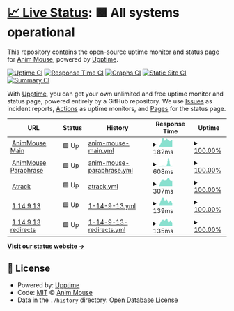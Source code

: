 # [📈 Live Status](https://status.animmouse.com): <!--live status--> **🟩 All systems operational**

This repository contains the open-source uptime monitor and status page for [Anim Mouse](https://www.animmouse.com/), powered by [Upptime](https://github.com/upptime/upptime).

[![Uptime CI](https://github.com/koj-co/upptime/workflows/Uptime%20CI/badge.svg)](https://github.com/koj-co/upptime/actions?query=workflow%3A%22Uptime+CI%22)
[![Response Time CI](https://github.com/koj-co/upptime/workflows/Response%20Time%20CI/badge.svg)](https://github.com/koj-co/upptime/actions?query=workflow%3A%22Response+Time+CI%22)
[![Graphs CI](https://github.com/koj-co/upptime/workflows/Graphs%20CI/badge.svg)](https://github.com/koj-co/upptime/actions?query=workflow%3A%22Graphs+CI%22)
[![Static Site CI](https://github.com/koj-co/upptime/workflows/Static%20Site%20CI/badge.svg)](https://github.com/koj-co/upptime/actions?query=workflow%3A%22Static+Site+CI%22)
[![Summary CI](https://github.com/koj-co/upptime/workflows/Summary%20CI/badge.svg)](https://github.com/koj-co/upptime/actions?query=workflow%3A%22Summary+CI%22)

With [Upptime](https://upptime.js.org), you can get your own unlimited and free uptime monitor and status page, powered entirely by a GitHub repository. We use [Issues](https://github.com/AnimMouse/animmouse-upptime/issues) as incident reports, [Actions](https://github.com/AnimMouse/animmouse-upptime/actions) as uptime monitors, and [Pages](https://status.animmouse.com) for the status page.

<!--start: status pages-->
<!-- This summary is generated by Upptime (https://github.com/upptime/upptime) -->
<!-- Do not edit this manually, your changes will be overwritten -->
<!-- prettier-ignore -->
| URL | Status | History | Response Time | Uptime |
| --- | ------ | ------- | ------------- | ------ |
| <img alt="" src="https://favicons.githubusercontent.com/www.animmouse.com" height="13"> [AnimMouse Main](https://www.animmouse.com) | 🟩 Up | [anim-mouse-main.yml](https://github.com/AnimMouse/animmouse-upptime/commits/master/history/anim-mouse-main.yml) | <details><summary><img alt="Response time graph" src="./graphs/anim-mouse-main/response-time-week.png" height="20"> 182ms</summary><br><a href="https://status.animmouse.com/history/anim-mouse-main"><img alt="Response time 135" src="https://img.shields.io/endpoint?url=https%3A%2F%2Fraw.githubusercontent.com%2FAnimMouse%2Fanimmouse-upptime%2Fmaster%2Fapi%2Fanim-mouse-main%2Fresponse-time.json"></a><br><a href="https://status.animmouse.com/history/anim-mouse-main"><img alt="24-hour response time 194" src="https://img.shields.io/endpoint?url=https%3A%2F%2Fraw.githubusercontent.com%2FAnimMouse%2Fanimmouse-upptime%2Fmaster%2Fapi%2Fanim-mouse-main%2Fresponse-time-day.json"></a><br><a href="https://status.animmouse.com/history/anim-mouse-main"><img alt="7-day response time 182" src="https://img.shields.io/endpoint?url=https%3A%2F%2Fraw.githubusercontent.com%2FAnimMouse%2Fanimmouse-upptime%2Fmaster%2Fapi%2Fanim-mouse-main%2Fresponse-time-week.json"></a><br><a href="https://status.animmouse.com/history/anim-mouse-main"><img alt="30-day response time 136" src="https://img.shields.io/endpoint?url=https%3A%2F%2Fraw.githubusercontent.com%2FAnimMouse%2Fanimmouse-upptime%2Fmaster%2Fapi%2Fanim-mouse-main%2Fresponse-time-month.json"></a><br><a href="https://status.animmouse.com/history/anim-mouse-main"><img alt="1-year response time 135" src="https://img.shields.io/endpoint?url=https%3A%2F%2Fraw.githubusercontent.com%2FAnimMouse%2Fanimmouse-upptime%2Fmaster%2Fapi%2Fanim-mouse-main%2Fresponse-time-year.json"></a></details> | <details><summary><a href="https://status.animmouse.com/history/anim-mouse-main">100.00%</a></summary><a href="https://status.animmouse.com/history/anim-mouse-main"><img alt="All-time uptime 100.00%" src="https://img.shields.io/endpoint?url=https%3A%2F%2Fraw.githubusercontent.com%2FAnimMouse%2Fanimmouse-upptime%2Fmaster%2Fapi%2Fanim-mouse-main%2Fuptime.json"></a><br><a href="https://status.animmouse.com/history/anim-mouse-main"><img alt="24-hour uptime 100.00%" src="https://img.shields.io/endpoint?url=https%3A%2F%2Fraw.githubusercontent.com%2FAnimMouse%2Fanimmouse-upptime%2Fmaster%2Fapi%2Fanim-mouse-main%2Fuptime-day.json"></a><br><a href="https://status.animmouse.com/history/anim-mouse-main"><img alt="7-day uptime 100.00%" src="https://img.shields.io/endpoint?url=https%3A%2F%2Fraw.githubusercontent.com%2FAnimMouse%2Fanimmouse-upptime%2Fmaster%2Fapi%2Fanim-mouse-main%2Fuptime-week.json"></a><br><a href="https://status.animmouse.com/history/anim-mouse-main"><img alt="30-day uptime 100.00%" src="https://img.shields.io/endpoint?url=https%3A%2F%2Fraw.githubusercontent.com%2FAnimMouse%2Fanimmouse-upptime%2Fmaster%2Fapi%2Fanim-mouse-main%2Fuptime-month.json"></a><br><a href="https://status.animmouse.com/history/anim-mouse-main"><img alt="1-year uptime 100.00%" src="https://img.shields.io/endpoint?url=https%3A%2F%2Fraw.githubusercontent.com%2FAnimMouse%2Fanimmouse-upptime%2Fmaster%2Fapi%2Fanim-mouse-main%2Fuptime-year.json"></a></details>
| <img alt="" src="https://favicons.githubusercontent.com/paraphrase.animmouse.com" height="13"> [AnimMouse Paraphrase](https://paraphrase.animmouse.com) | 🟩 Up | [anim-mouse-paraphrase.yml](https://github.com/AnimMouse/animmouse-upptime/commits/master/history/anim-mouse-paraphrase.yml) | <details><summary><img alt="Response time graph" src="./graphs/anim-mouse-paraphrase/response-time-week.png" height="20"> 608ms</summary><br><a href="https://status.animmouse.com/history/anim-mouse-paraphrase"><img alt="Response time 303" src="https://img.shields.io/endpoint?url=https%3A%2F%2Fraw.githubusercontent.com%2FAnimMouse%2Fanimmouse-upptime%2Fmaster%2Fapi%2Fanim-mouse-paraphrase%2Fresponse-time.json"></a><br><a href="https://status.animmouse.com/history/anim-mouse-paraphrase"><img alt="24-hour response time 219" src="https://img.shields.io/endpoint?url=https%3A%2F%2Fraw.githubusercontent.com%2FAnimMouse%2Fanimmouse-upptime%2Fmaster%2Fapi%2Fanim-mouse-paraphrase%2Fresponse-time-day.json"></a><br><a href="https://status.animmouse.com/history/anim-mouse-paraphrase"><img alt="7-day response time 608" src="https://img.shields.io/endpoint?url=https%3A%2F%2Fraw.githubusercontent.com%2FAnimMouse%2Fanimmouse-upptime%2Fmaster%2Fapi%2Fanim-mouse-paraphrase%2Fresponse-time-week.json"></a><br><a href="https://status.animmouse.com/history/anim-mouse-paraphrase"><img alt="30-day response time 310" src="https://img.shields.io/endpoint?url=https%3A%2F%2Fraw.githubusercontent.com%2FAnimMouse%2Fanimmouse-upptime%2Fmaster%2Fapi%2Fanim-mouse-paraphrase%2Fresponse-time-month.json"></a><br><a href="https://status.animmouse.com/history/anim-mouse-paraphrase"><img alt="1-year response time 303" src="https://img.shields.io/endpoint?url=https%3A%2F%2Fraw.githubusercontent.com%2FAnimMouse%2Fanimmouse-upptime%2Fmaster%2Fapi%2Fanim-mouse-paraphrase%2Fresponse-time-year.json"></a></details> | <details><summary><a href="https://status.animmouse.com/history/anim-mouse-paraphrase">100.00%</a></summary><a href="https://status.animmouse.com/history/anim-mouse-paraphrase"><img alt="All-time uptime 100.00%" src="https://img.shields.io/endpoint?url=https%3A%2F%2Fraw.githubusercontent.com%2FAnimMouse%2Fanimmouse-upptime%2Fmaster%2Fapi%2Fanim-mouse-paraphrase%2Fuptime.json"></a><br><a href="https://status.animmouse.com/history/anim-mouse-paraphrase"><img alt="24-hour uptime 100.00%" src="https://img.shields.io/endpoint?url=https%3A%2F%2Fraw.githubusercontent.com%2FAnimMouse%2Fanimmouse-upptime%2Fmaster%2Fapi%2Fanim-mouse-paraphrase%2Fuptime-day.json"></a><br><a href="https://status.animmouse.com/history/anim-mouse-paraphrase"><img alt="7-day uptime 100.00%" src="https://img.shields.io/endpoint?url=https%3A%2F%2Fraw.githubusercontent.com%2FAnimMouse%2Fanimmouse-upptime%2Fmaster%2Fapi%2Fanim-mouse-paraphrase%2Fuptime-week.json"></a><br><a href="https://status.animmouse.com/history/anim-mouse-paraphrase"><img alt="30-day uptime 100.00%" src="https://img.shields.io/endpoint?url=https%3A%2F%2Fraw.githubusercontent.com%2FAnimMouse%2Fanimmouse-upptime%2Fmaster%2Fapi%2Fanim-mouse-paraphrase%2Fuptime-month.json"></a><br><a href="https://status.animmouse.com/history/anim-mouse-paraphrase"><img alt="1-year uptime 100.00%" src="https://img.shields.io/endpoint?url=https%3A%2F%2Fraw.githubusercontent.com%2FAnimMouse%2Fanimmouse-upptime%2Fmaster%2Fapi%2Fanim-mouse-paraphrase%2Fuptime-year.json"></a></details>
| <img alt="" src="https://favicons.githubusercontent.com/atrack.eu.org" height="13"> [Atrack](https://atrack.eu.org) | 🟩 Up | [atrack.yml](https://github.com/AnimMouse/animmouse-upptime/commits/master/history/atrack.yml) | <details><summary><img alt="Response time graph" src="./graphs/atrack/response-time-week.png" height="20"> 307ms</summary><br><a href="https://status.animmouse.com/history/atrack"><img alt="Response time 280" src="https://img.shields.io/endpoint?url=https%3A%2F%2Fraw.githubusercontent.com%2FAnimMouse%2Fanimmouse-upptime%2Fmaster%2Fapi%2Fatrack%2Fresponse-time.json"></a><br><a href="https://status.animmouse.com/history/atrack"><img alt="24-hour response time 260" src="https://img.shields.io/endpoint?url=https%3A%2F%2Fraw.githubusercontent.com%2FAnimMouse%2Fanimmouse-upptime%2Fmaster%2Fapi%2Fatrack%2Fresponse-time-day.json"></a><br><a href="https://status.animmouse.com/history/atrack"><img alt="7-day response time 307" src="https://img.shields.io/endpoint?url=https%3A%2F%2Fraw.githubusercontent.com%2FAnimMouse%2Fanimmouse-upptime%2Fmaster%2Fapi%2Fatrack%2Fresponse-time-week.json"></a><br><a href="https://status.animmouse.com/history/atrack"><img alt="30-day response time 281" src="https://img.shields.io/endpoint?url=https%3A%2F%2Fraw.githubusercontent.com%2FAnimMouse%2Fanimmouse-upptime%2Fmaster%2Fapi%2Fatrack%2Fresponse-time-month.json"></a><br><a href="https://status.animmouse.com/history/atrack"><img alt="1-year response time 280" src="https://img.shields.io/endpoint?url=https%3A%2F%2Fraw.githubusercontent.com%2FAnimMouse%2Fanimmouse-upptime%2Fmaster%2Fapi%2Fatrack%2Fresponse-time-year.json"></a></details> | <details><summary><a href="https://status.animmouse.com/history/atrack">100.00%</a></summary><a href="https://status.animmouse.com/history/atrack"><img alt="All-time uptime 100.00%" src="https://img.shields.io/endpoint?url=https%3A%2F%2Fraw.githubusercontent.com%2FAnimMouse%2Fanimmouse-upptime%2Fmaster%2Fapi%2Fatrack%2Fuptime.json"></a><br><a href="https://status.animmouse.com/history/atrack"><img alt="24-hour uptime 100.00%" src="https://img.shields.io/endpoint?url=https%3A%2F%2Fraw.githubusercontent.com%2FAnimMouse%2Fanimmouse-upptime%2Fmaster%2Fapi%2Fatrack%2Fuptime-day.json"></a><br><a href="https://status.animmouse.com/history/atrack"><img alt="7-day uptime 100.00%" src="https://img.shields.io/endpoint?url=https%3A%2F%2Fraw.githubusercontent.com%2FAnimMouse%2Fanimmouse-upptime%2Fmaster%2Fapi%2Fatrack%2Fuptime-week.json"></a><br><a href="https://status.animmouse.com/history/atrack"><img alt="30-day uptime 100.00%" src="https://img.shields.io/endpoint?url=https%3A%2F%2Fraw.githubusercontent.com%2FAnimMouse%2Fanimmouse-upptime%2Fmaster%2Fapi%2Fatrack%2Fuptime-month.json"></a><br><a href="https://status.animmouse.com/history/atrack"><img alt="1-year uptime 100.00%" src="https://img.shields.io/endpoint?url=https%3A%2F%2Fraw.githubusercontent.com%2FAnimMouse%2Fanimmouse-upptime%2Fmaster%2Fapi%2Fatrack%2Fuptime-year.json"></a></details>
| <img alt="" src="https://favicons.githubusercontent.com/www.114913.xyz" height="13"> [1 14 9 13](https://www.114913.xyz) | 🟩 Up | [1-14-9-13.yml](https://github.com/AnimMouse/animmouse-upptime/commits/master/history/1-14-9-13.yml) | <details><summary><img alt="Response time graph" src="./graphs/1-14-9-13/response-time-week.png" height="20"> 139ms</summary><br><a href="https://status.animmouse.com/history/1-14-9-13"><img alt="Response time 128" src="https://img.shields.io/endpoint?url=https%3A%2F%2Fraw.githubusercontent.com%2FAnimMouse%2Fanimmouse-upptime%2Fmaster%2Fapi%2F1-14-9-13%2Fresponse-time.json"></a><br><a href="https://status.animmouse.com/history/1-14-9-13"><img alt="24-hour response time 56" src="https://img.shields.io/endpoint?url=https%3A%2F%2Fraw.githubusercontent.com%2FAnimMouse%2Fanimmouse-upptime%2Fmaster%2Fapi%2F1-14-9-13%2Fresponse-time-day.json"></a><br><a href="https://status.animmouse.com/history/1-14-9-13"><img alt="7-day response time 139" src="https://img.shields.io/endpoint?url=https%3A%2F%2Fraw.githubusercontent.com%2FAnimMouse%2Fanimmouse-upptime%2Fmaster%2Fapi%2F1-14-9-13%2Fresponse-time-week.json"></a><br><a href="https://status.animmouse.com/history/1-14-9-13"><img alt="30-day response time 127" src="https://img.shields.io/endpoint?url=https%3A%2F%2Fraw.githubusercontent.com%2FAnimMouse%2Fanimmouse-upptime%2Fmaster%2Fapi%2F1-14-9-13%2Fresponse-time-month.json"></a><br><a href="https://status.animmouse.com/history/1-14-9-13"><img alt="1-year response time 128" src="https://img.shields.io/endpoint?url=https%3A%2F%2Fraw.githubusercontent.com%2FAnimMouse%2Fanimmouse-upptime%2Fmaster%2Fapi%2F1-14-9-13%2Fresponse-time-year.json"></a></details> | <details><summary><a href="https://status.animmouse.com/history/1-14-9-13">100.00%</a></summary><a href="https://status.animmouse.com/history/1-14-9-13"><img alt="All-time uptime 100.00%" src="https://img.shields.io/endpoint?url=https%3A%2F%2Fraw.githubusercontent.com%2FAnimMouse%2Fanimmouse-upptime%2Fmaster%2Fapi%2F1-14-9-13%2Fuptime.json"></a><br><a href="https://status.animmouse.com/history/1-14-9-13"><img alt="24-hour uptime 100.00%" src="https://img.shields.io/endpoint?url=https%3A%2F%2Fraw.githubusercontent.com%2FAnimMouse%2Fanimmouse-upptime%2Fmaster%2Fapi%2F1-14-9-13%2Fuptime-day.json"></a><br><a href="https://status.animmouse.com/history/1-14-9-13"><img alt="7-day uptime 100.00%" src="https://img.shields.io/endpoint?url=https%3A%2F%2Fraw.githubusercontent.com%2FAnimMouse%2Fanimmouse-upptime%2Fmaster%2Fapi%2F1-14-9-13%2Fuptime-week.json"></a><br><a href="https://status.animmouse.com/history/1-14-9-13"><img alt="30-day uptime 100.00%" src="https://img.shields.io/endpoint?url=https%3A%2F%2Fraw.githubusercontent.com%2FAnimMouse%2Fanimmouse-upptime%2Fmaster%2Fapi%2F1-14-9-13%2Fuptime-month.json"></a><br><a href="https://status.animmouse.com/history/1-14-9-13"><img alt="1-year uptime 100.00%" src="https://img.shields.io/endpoint?url=https%3A%2F%2Fraw.githubusercontent.com%2FAnimMouse%2Fanimmouse-upptime%2Fmaster%2Fapi%2F1-14-9-13%2Fuptime-year.json"></a></details>
| <img alt="" src="https://favicons.githubusercontent.com/r.114913.xyz" height="13"> [1 14 9 13 redirects](https://r.114913.xyz) | 🟩 Up | [1-14-9-13-redirects.yml](https://github.com/AnimMouse/animmouse-upptime/commits/master/history/1-14-9-13-redirects.yml) | <details><summary><img alt="Response time graph" src="./graphs/1-14-9-13-redirects/response-time-week.png" height="20"> 135ms</summary><br><a href="https://status.animmouse.com/history/1-14-9-13-redirects"><img alt="Response time 121" src="https://img.shields.io/endpoint?url=https%3A%2F%2Fraw.githubusercontent.com%2FAnimMouse%2Fanimmouse-upptime%2Fmaster%2Fapi%2F1-14-9-13-redirects%2Fresponse-time.json"></a><br><a href="https://status.animmouse.com/history/1-14-9-13-redirects"><img alt="24-hour response time 76" src="https://img.shields.io/endpoint?url=https%3A%2F%2Fraw.githubusercontent.com%2FAnimMouse%2Fanimmouse-upptime%2Fmaster%2Fapi%2F1-14-9-13-redirects%2Fresponse-time-day.json"></a><br><a href="https://status.animmouse.com/history/1-14-9-13-redirects"><img alt="7-day response time 135" src="https://img.shields.io/endpoint?url=https%3A%2F%2Fraw.githubusercontent.com%2FAnimMouse%2Fanimmouse-upptime%2Fmaster%2Fapi%2F1-14-9-13-redirects%2Fresponse-time-week.json"></a><br><a href="https://status.animmouse.com/history/1-14-9-13-redirects"><img alt="30-day response time 120" src="https://img.shields.io/endpoint?url=https%3A%2F%2Fraw.githubusercontent.com%2FAnimMouse%2Fanimmouse-upptime%2Fmaster%2Fapi%2F1-14-9-13-redirects%2Fresponse-time-month.json"></a><br><a href="https://status.animmouse.com/history/1-14-9-13-redirects"><img alt="1-year response time 121" src="https://img.shields.io/endpoint?url=https%3A%2F%2Fraw.githubusercontent.com%2FAnimMouse%2Fanimmouse-upptime%2Fmaster%2Fapi%2F1-14-9-13-redirects%2Fresponse-time-year.json"></a></details> | <details><summary><a href="https://status.animmouse.com/history/1-14-9-13-redirects">100.00%</a></summary><a href="https://status.animmouse.com/history/1-14-9-13-redirects"><img alt="All-time uptime 100.00%" src="https://img.shields.io/endpoint?url=https%3A%2F%2Fraw.githubusercontent.com%2FAnimMouse%2Fanimmouse-upptime%2Fmaster%2Fapi%2F1-14-9-13-redirects%2Fuptime.json"></a><br><a href="https://status.animmouse.com/history/1-14-9-13-redirects"><img alt="24-hour uptime 100.00%" src="https://img.shields.io/endpoint?url=https%3A%2F%2Fraw.githubusercontent.com%2FAnimMouse%2Fanimmouse-upptime%2Fmaster%2Fapi%2F1-14-9-13-redirects%2Fuptime-day.json"></a><br><a href="https://status.animmouse.com/history/1-14-9-13-redirects"><img alt="7-day uptime 100.00%" src="https://img.shields.io/endpoint?url=https%3A%2F%2Fraw.githubusercontent.com%2FAnimMouse%2Fanimmouse-upptime%2Fmaster%2Fapi%2F1-14-9-13-redirects%2Fuptime-week.json"></a><br><a href="https://status.animmouse.com/history/1-14-9-13-redirects"><img alt="30-day uptime 100.00%" src="https://img.shields.io/endpoint?url=https%3A%2F%2Fraw.githubusercontent.com%2FAnimMouse%2Fanimmouse-upptime%2Fmaster%2Fapi%2F1-14-9-13-redirects%2Fuptime-month.json"></a><br><a href="https://status.animmouse.com/history/1-14-9-13-redirects"><img alt="1-year uptime 100.00%" src="https://img.shields.io/endpoint?url=https%3A%2F%2Fraw.githubusercontent.com%2FAnimMouse%2Fanimmouse-upptime%2Fmaster%2Fapi%2F1-14-9-13-redirects%2Fuptime-year.json"></a></details>

<!--end: status pages-->

[**Visit our status website →**](https://status.animmouse.com)

## 📄 License

- Powered by: [Upptime](https://github.com/upptime/upptime)
- Code: [MIT](./LICENSE) © [Anim Mouse](https://www.animmouse.com/)
- Data in the `./history` directory: [Open Database License](https://opendatacommons.org/licenses/odbl/1-0/)
